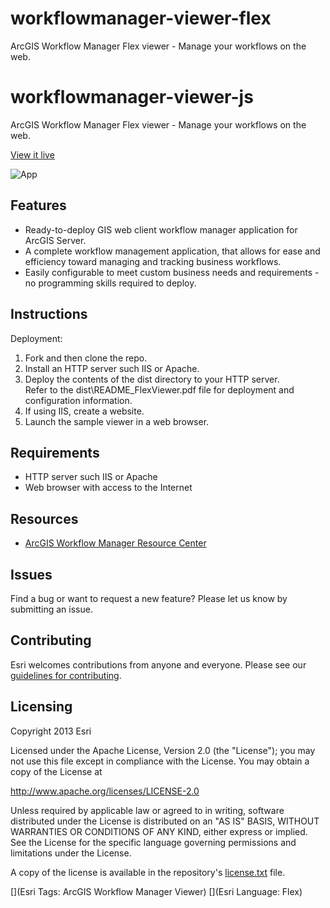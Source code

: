 # workflowmanager-viewer-flex
ArcGIS Workflow Manager Flex viewer - Manage your workflows on the web. 


workflowmanager-viewer-js
==========================
ArcGIS Workflow Manager Flex viewer - Manage your workflows on the web.

[View it live](http://workflowsample.esri.com/wmflex/)

![App](https://raw.github.com/Esri/workflowmanager-viewer-flex/master/workflowmanager-viewer-flex.png)

## Features
* Ready-to-deploy GIS web client workflow manager application for ArcGIS Server.
* A complete workflow management application, that allows for ease and efficiency toward managing and tracking business workflows.
* Easily configurable to meet custom business needs and requirements - no programming skills required to deploy.

## Instructions

Deployment:

1. Fork and then clone the repo.
2. Install an HTTP server such IIS or Apache.
3. Deploy the contents of the dist directory to your HTTP server.  
Refer to the dist\README_FlexViewer.pdf file for deployment and configuration information.
4. If using IIS, create a website.
5. Launch the sample viewer in a web browser.

## Requirements

* HTTP server such IIS or Apache
* Web browser with access to the Internet

## Resources

* [ArcGIS Workflow Manager Resource Center](http://resources.arcgis.com/en/communities/workflow-manager/)

## Issues

Find a bug or want to request a new feature?  Please let us know by submitting an issue.

## Contributing

Esri welcomes contributions from anyone and everyone. Please see our [guidelines for contributing](https://github.com/esri/contributing).

## Licensing
Copyright 2013 Esri

Licensed under the Apache License, Version 2.0 (the "License");
you may not use this file except in compliance with the License.
You may obtain a copy of the License at

   http://www.apache.org/licenses/LICENSE-2.0

Unless required by applicable law or agreed to in writing, software
distributed under the License is distributed on an "AS IS" BASIS,
WITHOUT WARRANTIES OR CONDITIONS OF ANY KIND, either express or implied.
See the License for the specific language governing permissions and
limitations under the License.

A copy of the license is available in the repository's [license.txt]( https://raw.github.com/Esri/workflowmanager-viewer-flex/master/license.txt) file.

[](Esri Tags: ArcGIS Workflow Manager Viewer)
[](Esri Language: Flex)

